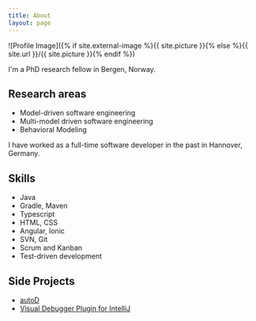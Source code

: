 ```yaml
---
title: About
layout: page
---
```

![Profile Image]({% if site.external-image %}{{ site.picture }}{% else %}{{ site.url }}/{{ site.picture }}{% endif %})

<p>I'm a PhD research fellow in Bergen, Norway.</p>

<h2>Research areas</h2>

<ul class="skill-list">
	<li>Model-driven software engineering</li>
	<li>Multi-model driven software engineering</li>
	<li>Behavioral Modeling</li>
</ul>

I have worked as a full-time software developer in the past in Hannover, Germany.

<h2>Skills</h2>

<ul class="skill-list">
	<li>Java</li>
	<li>Gradle, Maven</li>
	<li>Typescript</li>
	<li>HTML, CSS</li>
	<li>Angular, Ionic</li>
	<li>SVN, Git</li>
	<li>Scrum and Kanban</li>
	<li>Test-driven development</li>
</ul>

<h2>Side Projects</h2>

<ul>
	<li><a href="https://timkraeuter.github.io//autoD-app/">autoD</a></li>
	<li><a href="https://timkraeuter.github.io//visual-debugger/">Visual Debugger Plugin for IntelliJ</a></li>
</ul>
